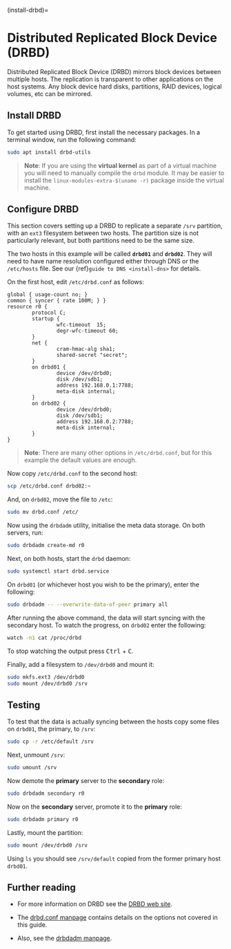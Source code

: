 (install-drbd)=
# Distributed Replicated Block Device (DRBD)

Distributed Replicated Block Device (DRBD) mirrors block devices between multiple hosts. The replication is transparent to other applications on the host systems. Any block device hard disks, partitions, RAID devices, logical volumes, etc can be mirrored.

## Install DRBD

To get started using DRBD, first install the necessary packages. In a terminal window, run the following command:

```bash
sudo apt install drbd-utils
```

> **Note**:
> If you are using the **virtual kernel** as part of a virtual machine you will need to manually compile the `drbd` module. It may be easier to install the `linux-modules-extra-$(uname -r)` package inside the virtual machine.

## Configure DRBD

This section covers setting up a DRBD to replicate a separate `/srv` partition, with an `ext3` filesystem between two hosts. The partition size is not particularly relevant, but both partitions need to be the same size.

The two hosts in this example will be called **`drbd01`** and **`drbd02`**. They will need to have name resolution configured either through DNS or the `/etc/hosts` file. See our {ref}`guide to DNS <install-dns>` for details.

On the first host, edit `/etc/drbd.conf` as follows:

```
global { usage-count no; }
common { syncer { rate 100M; } }
resource r0 {
        protocol C;
        startup {
                wfc-timeout  15;
                degr-wfc-timeout 60;
        }
        net {
                cram-hmac-alg sha1;
                shared-secret "secret";
        }
        on drbd01 {
                device /dev/drbd0;
                disk /dev/sdb1;
                address 192.168.0.1:7788;
                meta-disk internal;
        }
        on drbd02 {
                device /dev/drbd0;
                disk /dev/sdb1;
                address 192.168.0.2:7788;
                meta-disk internal;
        }
} 
```

> **Note**:
> There are many other options in `/etc/drbd.conf`, but for this example the default values are enough.

Now copy `/etc/drbd.conf` to the second host:

```bash
scp /etc/drbd.conf drbd02:~
```

And, on `drbd02`, move the file to `/etc`:

```bash
sudo mv drbd.conf /etc/
```

Now using the `drbdadm` utility, initialise the meta data storage. On both servers, run:

```bash
sudo drbdadm create-md r0
```

Next, on both hosts, start the `drbd` daemon:

```bash
sudo systemctl start drbd.service
```

On `drbd01` (or whichever host you wish to be the primary), enter the following:

```bash
sudo drbdadm -- --overwrite-data-of-peer primary all
```

After running the above command, the data will start syncing with the secondary host. To watch the progress, on `drbd02` enter the following:

```bash
watch -n1 cat /proc/drbd
```

To stop watching the output press <kbd>Ctrl</kbd> + <kbd>C</kbd>.

Finally, add a filesystem to `/dev/drbd0` and mount it:

```bash
sudo mkfs.ext3 /dev/drbd0
sudo mount /dev/drbd0 /srv
```

## Testing

To test that the data is actually syncing between the hosts copy some files on `drbd01`, the primary, to `/srv`:

```bash
sudo cp -r /etc/default /srv
```

Next, unmount `/srv`:

```bash
sudo umount /srv
```

Now demote the **primary** server to the **secondary** role:

```bash
sudo drbdadm secondary r0
```

Now on the **secondary** server, promote it to the **primary** role:

```bash
sudo drbdadm primary r0
```

Lastly, mount the partition:

```bash
sudo mount /dev/drbd0 /srv
```

Using `ls` you should see `/srv/default` copied from the former primary host `drbd01`.

## Further reading

- For more information on DRBD see the [DRBD web site](http://www.drbd.org/).

- The [drbd.conf manpage](http://manpages.ubuntu.com/manpages/en/man5/drbd.conf.5.html) contains details on the options not covered in this guide.

- Also, see the [drbdadm manpage](http://manpages.ubuntu.com/manpages/en/man8/drbdadm.8.html).
